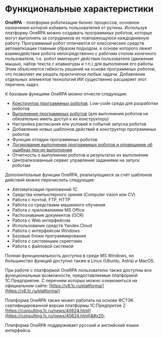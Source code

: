 # Функциональные характеристики

**OneRPA** - платформа роботизации бизнес процессов, основное назначение которой избавить пользователей от рутины. Используя платформу OneRPA можно создавать программных роботов, которые могут выполнять за сотрудников их повторяющуюся каждодневную работу. Программный робот отличается от классических средств автоматизации главным образом подходом, в основе которого лежит взаимодействие робота непосредственно с рабочим столом конечного пользователя, т.е. робот имитирует действия пользователя (движение мышью, набор текста с клавиатуры и т.п.) для выполнения его работы. Этим объясняется гибкость решений на основе программных роботов, что позволяет им решать практически любые задачи. Добавление отдельных элементов технологий ИИ существенно расширяет этот перечень задач.

К базовым функциям OneRPA можно отнести следующие:

* [Конструктор программных роботов](rukovodstvo-polzovatelya/konstruktor-programmnykh-robotov.md). Low-code среда для разработки роботов&#x20;
* [Выполнение программных роботов](rukovodstvo-polzovatelya/vypolnenie-programmnykh-robotov.md) (для выполнения роботов не обязательно иметь доступ к их конструктору)
* Настройка расписания или условий и событий запуска роботов
* Добавление новых шаблонов действий в конструктор программных роботов
* Функции отладки программных роботов
* [Логирование выполнения программных роботов и оповещение об ошибках при их выполнении](rukovodstvo-polzovatelya/logirovanie-vypolneniya-programmnykh-robotov-i-opoveshenie-ob-oshibkakh-pri-ikh-vypolnenii.md)
* Отчетность о выполнении роботов и результатах их выполнения
* Централизованный сервис управления заданиями на запуск роботам

Дополнительные функции OneRPA, реализующиеся за счёт шаблонов действий можно перечислить следующие:

* Автоматизация приложений 1С
* Средства компьютерного зрения (Computer vision или CV)
* Работа с почтой, FTP, HTTP
* Работа со средствами машинного обучения
* Работа с приложениями MS Office
* Распознавание документов (OCR)
* Работа с Web интерфейсом
* Использование средств Yandex.Cloud
* Работа с интерфейсом Windows
* Базовые блоки программирования
* Работа с системными скриптами
* Работа с файловой системой

Полная функциональность доступна в среде MS Windows, но большинство функций доступно также в Linux (Ubuntu, Astra) и MacOS.

При работе с платформой OneRPA пользователю также доступны все функциональные возможности, предоставляемые платформой 1С:Предприятие. С перечнем которых можно ознакомиться на официальном сайте: [https://v8.1c.ru/platforma/](https://v8.1c.ru/platforma/)

Платформа OneRPA также может работать на основе ФСТЭК сертифицированной версии платформы 1С:Предпритие Z [https://consulting.1c.ru/news/40624.html](https://consulting.1c.ru/news/40624.html)&#x20;

Платформа OneRPA поддерживает русский и английский языки интерфейса.

